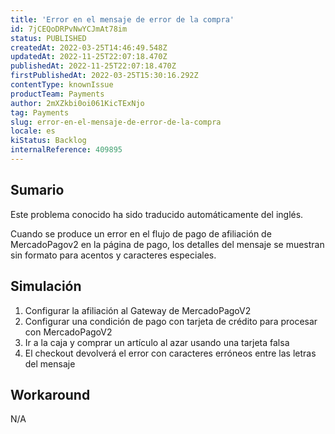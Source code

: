 ```yaml
---
title: 'Error en el mensaje de error de la compra'
id: 7jCEQoDRPvNwYCJmAt78im
status: PUBLISHED
createdAt: 2022-03-25T14:46:49.548Z
updatedAt: 2022-11-25T22:07:18.470Z
publishedAt: 2022-11-25T22:07:18.470Z
firstPublishedAt: 2022-03-25T15:30:16.292Z
contentType: knownIssue
productTeam: Payments
author: 2mXZkbi0oi061KicTExNjo
tag: Payments
slug: error-en-el-mensaje-de-error-de-la-compra
locale: es
kiStatus: Backlog
internalReference: 409895
---
```


## Sumario

<div class="alert alert-info">
  <p>Este problema conocido ha sido traducido automáticamente del inglés.</p>
</div>


Cuando se produce un error en el flujo de pago de afiliación de MercadoPagov2 en la página de pago, los detalles del mensaje se muestran sin formato para acentos y caracteres especiales.



## Simulación



1. Configurar la afiliación al Gateway de MercadoPagoV2
2. Configurar una condición de pago con tarjeta de crédito para procesar con MercadoPagoV2
3. Ir a la caja y comprar un artículo al azar usando una tarjeta falsa
4. El checkout devolverá el error con caracteres erróneos entre las letras del mensaje



## Workaround


N/A

